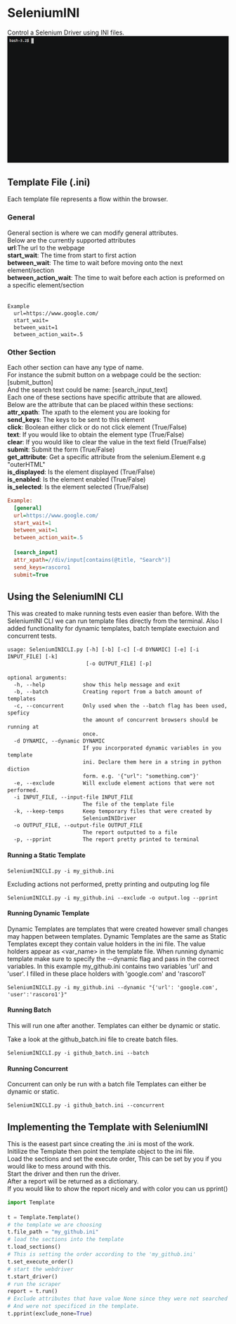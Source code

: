 # SeleniumINI
Control a Selenium Driver using INI files.
![Demo](https://github.com/rascoro1/SeleniumINI/blob/master/demo.gif)

## Template File (.ini)
Each template file represents a flow within the browser.

### General
General section is where we can modify general attributes. <br />
Below are the currently supported attributes<br />
**url**:The url to the webpage<br />
**start_wait**: The time from start to first action<br />
**between_wait**: The time to wait before moving onto the next element/section<br />
**between_action_wait**: The time to wait before each action is preformed on a specific element/section<br />
<br />
```
Example
  url=https://www.google.com/
  start_wait=
  between_wait=1
  between_action_wait=.5
```

### Other Section
Each other section can have any type of name. <br />
For instance the submit button on a webpage could be the section: [submit_button]<br />
And the search text could be name: [search_input_text]<br />
Each one of these sections have specific attribute that are allowed.<br />
Below are the attribute that can be placed within these sections:<br />
**attr_xpath**: The xpath to the element you are looking for<br />
**send_keys**: The keys to be sent to this element<br />
**click**: Boolean either click or do not click element (True/False)<br />
**text**: If you would like to obtain the element type (True/False)<br />
**clear**: If you would like to clear the value in the text field (True/False)<br />
**submit**: Submit the form (True/False)<br />
**get_attribute**: Get a specific attribute from the selenium.Element e.g "outerHTML"<br />
**is_displayed**: Is the element displayed (True/False)<br />
**is_enabled**: Is the element enabled (True/False)<br />
**is_selected**: Is the element selected (True/False)<br />

```ini
Example:
  [general]
  url=https://www.google.com/
  start_wait=1
  between_wait=1
  between_action_wait=.5

  [search_input]
  attr_xpath=//div/input[contains(@title, "Search")]
  send_keys=rascoro1
  submit=True
```
## Using the SeleniumINI CLI
This was created to make running tests even easier than before.
With the SeleniumINI CLI we can run template files directly from the terminal.
Also I added functionality for dynamic templates, batch template exectuion and concurrent tests.

```
usage: SeleniumINICLI.py [-h] [-b] [-c] [-d DYNAMIC] [-e] [-i INPUT_FILE] [-k]
                         [-o OUTPUT_FILE] [-p]

optional arguments:
  -h, --help            show this help message and exit
  -b, --batch           Creating report from a batch amount of templates
  -c, --concurrent      Only used when the --batch flag has been used, speficy
                        the amount of concurrent browsers should be running at
                        once.
  -d DYNAMIC, --dynamic DYNAMIC
                        If you incorporated dynamic variables in you template
                        ini. Declare them here in a string in python diction
                        form. e.g. '{"url": "something.com"}'
  -e, --exclude         Will exclude element actions that were not performed.
  -i INPUT_FILE, --input-file INPUT_FILE
                        The file of the template file
  -k, --keep-temps      Keep temporary files that were created by
                        SeleniumINIDriver
  -o OUTPUT_FILE, --output-file OUTPUT_FILE
                        The report outputted to a file
  -p, --pprint          The report pretty printed to terminal

```
#### Running a Static Template
```
SeleniumINICLI.py -i my_github.ini
```
Excluding actions not performed, pretty printing and outputing log file
```
SeleniumINICLI.py -i my_github.ini --exclude -o output.log --pprint
```
#### Running Dynamic Template
Dynamic Templates are templates that were created however small changes may happen between templates.
Dynamic Templates are the same as Static Templates except they contain value holders in the ini file.
The value holders appear as <var_name> in the template file.
When running dynamic template make sure to specify the --dynamic flag and pass in the correct variables.
In this example my_github.ini contains two variables 'url' and 'user'. I filled in these place holders with 'google.com' and 'rascoro1'
```
SeleniumINICLI.py -i my_github.ini --dynamic "{'url': 'google.com', 'user':'rascoro1'}"
```
#### Running Batch
This will run one after another.
Templates can either be dynamic or static.

Take a look at the github_batch.ini file to create batch files.
```
SeleniumINICLI.py -i github_batch.ini --batch
```
#### Running Concurrent
Concurrent can only be run with a batch file
Templates can either be dynamic or static.
```
SeleniumINICLI.py -i github_batch.ini --concurrent

```
## Implementing the Template with SeleniumINI
This is the easest part since creating the .ini is most of the work.<br />
Initilize the Template then point the template object to the ini file.<br />
Load the sections and set the execute order, This can be set by you if you would like to mess around with this.<br />
Start the driver and then run the driver.<br />
After a report will be returned as a dictionary.<br />
If you would like to show the report nicely and with color you can us pprint()<br />

```python
import Template

t = Template.Template()
# the template we are choosing
t.file_path = "my_github.ini"
# load the sections into the template
t.load_sections()
# This is setting the order according to the 'my_github.ini'
t.set_execute_order()
# start the webdriver
t.start_driver()
# run the scraper
report = t.run()
# Exclude attributes that have value None since they were not searched for
# And were not specificed in the template.
t.pprint(exclude_none=True)
```
